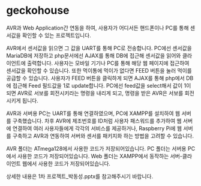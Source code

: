 # geckohouse

AVR과 Web Application간 연동을 하여, 사용자가 어디서든 핸드폰이나 PC를 통해 센서값을 확인할 수 있는 프로젝트입니다.

AVR에서 센서값을 읽으면 그 값을 UART를 통해 PC로 전송합니다. PC에선 센서값을 MariaDB에 저장하고 php문서에선 AJAX를 통해 DB에 접근해 센서값을 읽어와 클라이언트에 출력합니다. 사용자는 모바일 기기나 PC를 통해 해당 웹 페이지에 접근하여 센서값을 확인할 수 있습니다.
또한 먹이통에 먹이가 없다면 FEED 버튼을 눌러 먹이를 공급할 수 있습니다. 사용자가 FEED 버튼을 클릭하게 되면 AJAX를 통해 php에서 DB에 접근해 Feed 필드값을 1로 update합니다. PC에선 feed값을 select해서 값이 1이되면 AVR로 서보를 회전시키라는 명령을 내리게 되고, 명령을 받은 AVR은 서보를 회전시키게 됩니다.

AVR과 서버용 PC는 UART를 통해 연결하였으며, PC에 XAMPP를 설치하여 웹 서버를 구축했습니다.
차후 AVR에 제조번호를 ID처럼 사용자 패스워드를 추가하여 웹 서버에 연결하여 여러 사용자들에게 각각의 서비스를 제공하거나,
Raspberry Pi에 웹 서버를 구축하고 AVR과 연동하여 서버와 센서를 패키지화 하는 방법을 고려할 수 있습니다.

AVR 폴더는 ATmega128에서 사용한 코드가 저장되어있습니다.
PC 폴더는 서버용 PC에서 사용한 코드가 저장되어있습니다.
Web 폴더는 XAMPP에서 동작하는 서버-클라이언트 웹에서 사용한 코드가 저장되어있습니다.

상세한 내용은 1차 프로젝트_박동성.pptx를 참고해주시기 바랍니다.
